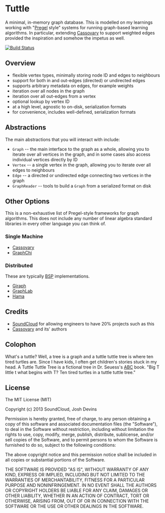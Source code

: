 # Tuttle

A minimal, in-memory graph database. This is modelled on my learnings working with
"[Pregel](http://googleresearch.blogspot.de/2009/06/large-scale-graph-computing-at-google.html)
style" systems for running graph-based learning algorithms. In particular,
extending [Cassovary](http://github.com/twitter/cassovary) to support
weighted edges provided the inspiration and somehow the impetus as well.

[![Build Status](https://travis-ci.org/joshdevins/tuttle.png)](https://travis-ci.org/joshdevins/tuttle)

## Overview

 - flexible vertex types, minimally storing node ID and edges to neighbours
 - support for both in and out-edges (directed) or undirected edges
 - supports arbitrary metadata on edges, for example weights
 - iteration over all nodes in the graph
 - iteration over all out-edges from a vertex
 - optional lookup by vertex ID
 - at a high level, agnostic to on-disk, serialization formats
 - for convenience, includes well-defined, serialization formats

## Abstractions

The main abstractions that you will interact with include:

 - `Graph` -- the main interface to the graph as a whole, allowing you to
              iterate over all vertices in the graph, and in some cases
              also access individual vertices directly by ID
 - `Vertex` -- a single vertex in the graph, allowing you to iterate over all
               edges to neighbours
 - `Edge` -- a directed or undirected edge connecting two vertices in the graph
 - `GraphReader` -- tools to build a `Graph` from a serialized format on disk

## Other Options

This is a non-exhaustive list of Pregel-style frameworks for graph algorithms.
This does not include any number of linear algebra standard libraries in every
other language you can think of.

### Single Machine

 - [Cassovary](http://github.com/twitter/cassovary)
 - [GraphChi](http://graphlab.org/graphchi)

### Distributed

These are typically [BSP](http://en.wikipedia.org/wiki/Bulk_Synchronous_Parallel)
implementations.

 - [Giraph](http://giraph.apache.org/)
 - [GraphLab](http://graphlab.org)
 - [Hama](http://hama.apache.org)

## Credits

 - [SoundCloud](https://soundcloud.com/jobs) for allowing engineers to have 20%
   projects such as this
 - [Cassovary](http://github.com/twitter/cassovary) and its' authors

## Colophon

What's a tuttle? Well, a tree is a graph and a tuttle tuttle tree is where ten
tired turtles are. Since I have kids, I often get children's stories stuck in
my head. A Tuttle Tuttle Tree is a fictional tree in Dr. Seuess's
[ABC](http://seuss.wikia.com/wiki/Dr._Seuss's_ABC) book. "Big T little t what
begins with T? Ten tired turtles in a tuttle tuttle tree."

## License

The MIT License (MIT)

Copyright (c) 2013 SoundCloud, Josh Devins

Permission is hereby granted, free of charge, to any person obtaining a copy of
this software and associated documentation files (the "Software"), to deal in
the Software without restriction, including without limitation the rights to
use, copy, modify, merge, publish, distribute, sublicense, and/or sell copies of
the Software, and to permit persons to whom the Software is furnished to do so,
subject to the following conditions:

The above copyright notice and this permission notice shall be included in all
copies or substantial portions of the Software.

THE SOFTWARE IS PROVIDED "AS IS", WITHOUT WARRANTY OF ANY KIND, EXPRESS OR
IMPLIED, INCLUDING BUT NOT LIMITED TO THE WARRANTIES OF MERCHANTABILITY, FITNESS
FOR A PARTICULAR PURPOSE AND NONINFRINGEMENT. IN NO EVENT SHALL THE AUTHORS OR
COPYRIGHT HOLDERS BE LIABLE FOR ANY CLAIM, DAMAGES OR OTHER LIABILITY, WHETHER
IN AN ACTION OF CONTRACT, TORT OR OTHERWISE, ARISING FROM, OUT OF OR IN
CONNECTION WITH THE SOFTWARE OR THE USE OR OTHER DEALINGS IN THE SOFTWARE.
